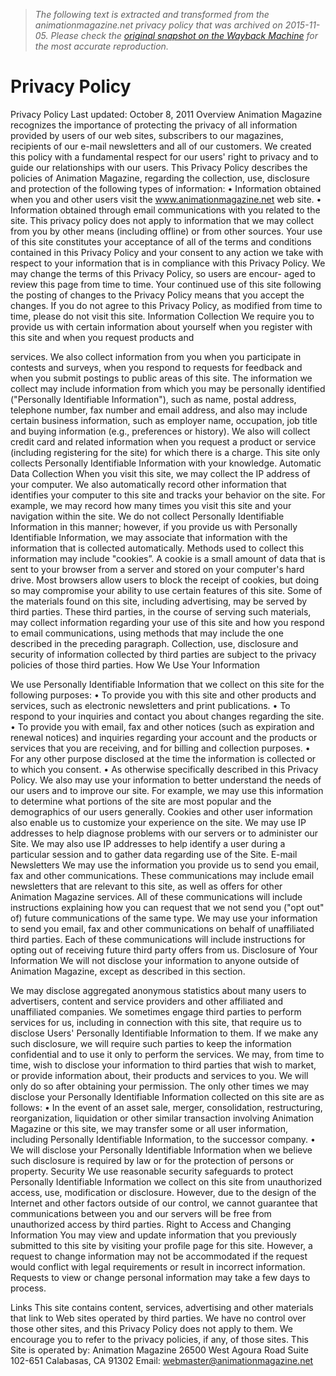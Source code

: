 > *The following text is extracted and transformed from the animationmagazine.net privacy policy that was archived on 2015-11-05. Please check the [original snapshot on the Wayback Machine](https://web.archive.org/web/20151105170334id_/http%3A//www.animationmagazine.net/privacy-policy.pdf) for the most accurate reproduction.*

# Privacy Policy

Privacy Policy
Last updated:
October 8, 2011
Overview
Animation Magazine recognizes the importance of protecting the
privacy of all information provided by users of our web sites,
subscribers to our magazines, recipients of our e-mail newsletters and
all of our customers. We created this policy with a fundamental respect
for our users' right to privacy and to guide our relationships with our
users. This Privacy Policy describes the policies of Animation
Magazine, regarding the collection, use, disclosure and protection of
the following types of information:
• Information obtained when you and other users visit the
www.animationmagazine.net web site.
• Information obtained through email communications with you related
to the site.
This privacy policy does not apply to information that we may collect
from you by other means (including offline) or from other sources.
Your use of this site constitutes your acceptance of all of the terms and
conditions contained in this Privacy Policy and your consent to any
action we take with respect to your information that is in compliance
with this Privacy Policy.
We may change the terms of this Privacy Policy, so users are encour-
aged to review this page from time to time. Your continued use
of this site following the posting of changes to the Privacy Policy
means that you accept the changes.
If you do not agree to this Privacy Policy, as modified from time to
time, please do not visit this site.
Information Collection
We require you to provide us with certain information about yourself
when you register with this site and when you request products and


services. We also collect information from you when you participate in
contests and surveys, when you respond to requests for feedback and
when you submit postings to public areas of this site.
The information we collect may include information from which you
may be personally identified ("Personally Identifiable
Information"), such as name, postal address, telephone number, fax
number and email address, and also may include certain business
information, such as employer name, occupation, job title and buying
information (e.g., preferences or history). We also will collect credit
card and related information when you request a product or service
(including registering for the site) for which there is a charge. This site
only collects Personally Identifiable Information with your knowledge.
Automatic Data Collection
When you visit this site, we may collect the IP address of your
computer.
We also automatically record other information that identifies your
computer to this site and tracks your behavior on the site. For
example, we may record how many times you visit this site and your
navigation within the site. We do not collect Personally Identifiable
Information in this manner; however, if you provide us with Personally
Identifiable Information, we may associate that information with the
information that is collected automatically.
Methods used to collect this information may include "cookies”. A
cookie is a small amount of data that is sent to your browser from a
server and stored on your computer's hard drive. Most browsers allow
users to block the receipt of cookies, but doing so may compromise
your ability to use certain features of this site.
Some of the materials found on this site, including advertising, may be
served by third parties. These third parties, in the course of serving
such materials, may collect information regarding your use of this site
and how you respond to email communications, using methods that
may include the one described in the preceding paragraph. Collection,
use, disclosure and security of information collected by third parties
are subject to the privacy policies of those third parties.
How We Use Your Information


We use Personally Identifiable Information that we collect on this site
for the following purposes:
• To provide you with this site and other products and services, such
as electronic newsletters and print publications.
• To respond to your inquiries and contact you about changes
regarding the site.
• To provide you with email, fax and other notices (such as expiration
and renewal notices) and inquiries regarding your account and the
products or services that you are receiving, and for billing and
collection purposes.
• For any other purpose disclosed at the time the information is
collected or to which you consent.
• As otherwise specifically described in this Privacy Policy.
We also may use your information to better understand the needs of
our users and to improve our site. For example, we may use this
information to determine what portions of the site are most popular
and the demographics of our users generally. Cookies and other user
information also enable us to customize your experience on the site.
We may use IP addresses to help diagnose problems with our servers
or to administer our Site. We may also use IP addresses to help
identify a user during a particular session and to gather data regarding
use of the Site.
E-mail Newsletters
We may use the information you provide us to send you email, fax and
other communications. These communications may include email
newsletters that are relevant to this site, as well as offers for other
Animation Magazine services. All of these communications will include
instructions explaining how you can request that we not send you
("opt out" of) future communications of the same type.
We may use your information to send you email, fax and other
communications on behalf of unaffiliated third parties. Each of these
communications will include instructions for opting out of receiving
future third party offers from us.
Disclosure of Your Information
We will not disclose your information to anyone outside of Animation
Magazine, except as described in this section.


We may disclose aggregated anonymous statistics about many users
to advertisers, content and service providers and other affiliated and
unaffiliated companies.
We sometimes engage third parties to perform services for us,
including in connection with this site, that require us to disclose Users'
Personally Identifiable Information to them. If we make any such
disclosure, we will require such parties to keep the information
confidential and to use it only to perform the services.
We may, from time to time, wish to disclose your information to third
parties that wish to market, or provide information about, their
products and services to you. We will only do so after obtaining your
permission. The only other times we may disclose your Personally
Identifiable Information collected on this site are as follows:
• In the event of an asset sale, merger, consolidation, restructuring,
reorganization, liquidation or other similar transaction involving
Animation Magazine or this site, we may transfer some or all user
information, including Personally Identifiable Information, to the
successor company.
• We will disclose your Personally Identifiable Information when we
believe such disclosure is required by law or for the protection of
persons or property.
Security
We use reasonable security safeguards to protect Personally
Identifiable Information we collect on this site from unauthorized
access, use, modification or disclosure. However, due to the design of
the Internet and other factors outside of our control, we cannot
guarantee that communications between you and our servers will be
free from unauthorized access by third parties.
Right to Access and Changing Information
You may view and update information that you previously submitted to
this site by visiting your profile page for this site. However, a request
to change information may not be accommodated if the request would
conflict with legal requirements or result in incorrect information.
Requests to view or change personal information may take a few days
to process.


Links
This site contains content, services, advertising and other materials
that link to Web sites operated by third parties. We have no control
over those other sites, and this Privacy Policy does not apply to them.
We encourage you to refer to the privacy policies, if any, of those
sites.
This Site is operated by:
Animation Magazine
26500 West Agoura Road Suite 102-651
Calabasas, CA 91302
Email: webmaster@animationmagazine.net
